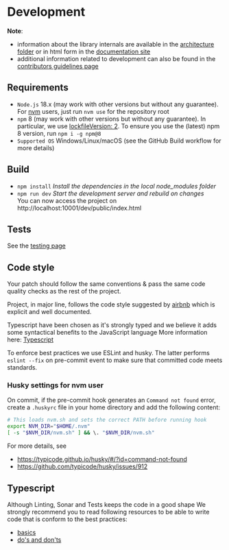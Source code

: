 # Development

**Note**:
- information about the library internals are available in the [architecture folder](../users/architecture) or in html form in the [documentation site](https://process-analytics.github.io/bpmn-visualization-js/#_architecture_and_development)
- additional information related to development can also be found in the [contributors guidelines page](./README.md)

## Requirements

- `Node.js` 18.x (may work with other versions but without any guarantee). For [nvm](https://github.com/nvm-sh/nvm) users, just run `nvm use` for the repository root
- `npm` 8 (may work with other versions but without any guarantee). In particular, we use [lockfileVersion: 2](https://docs.npmjs.com/cli/v8/configuring-npm/package-lock-json#lockfileversion). To ensure you use the (latest) npm 8 version, run `npm i -g npm@8`
- `Supported OS` Windows/Linux/macOS (see the GitHub Build workflow for more details)

## Build

- `npm install`           *Install the dependencies in the local node_modules folder*
- `npm run dev`           *Start the development server and rebuild on changes* <br>
                          You can now access the project on http://localhost:10001/dev/public/index.html

## Tests

See the [testing page](./testing.md)

## Code style

Your patch should follow the same conventions & pass the same code quality checks as the rest of the project.

Project, in major line, follows the code style suggested by [airbnb](https://github.com/airbnb/javascript) which is explicit and well documented.

Typescript have been chosen as it's strongly typed and we believe it adds some syntactical benefits to the JavaScript language
More information here: [Typescript](development.md#typescript) 

To enforce best practices we use ESLint and husky.
The latter performs ```eslint --fix``` on pre-commit event to make sure that committed code meets standards.

### Husky settings for nvm user

On commit, if the pre-commit hook generates an `Command not found` error, create a `.huskyrc` file in your home
directory and add the following content:
```bash
# This loads nvm.sh and sets the correct PATH before running hook
export NVM_DIR="$HOME/.nvm"
[ -s "$NVM_DIR/nvm.sh" ] && \. "$NVM_DIR/nvm.sh"
```
For more details, see
- https://typicode.github.io/husky/#/?id=command-not-found
- https://github.com/typicode/husky/issues/912


## Typescript
Although Linting, Sonar and Tests keeps the code in a good shape
We strongly recommend you to read following resources to be able to write code that is conform to the best practices:
- [basics](https://www.typescriptlang.org/docs/handbook/basic-types.html)
- [do's and don'ts](https://www.typescriptlang.org/docs/handbook/declaration-files/do-s-and-don-ts.html)
